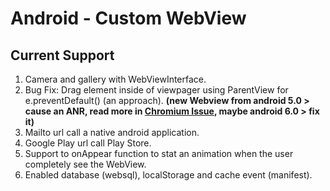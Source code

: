 # Android - Custom WebView

## Current Support

1. Camera and gallery with WebViewInterface.
2. Bug Fix: Drag element inside of viewpager using ParentView for e.preventDefault() (an approach). **(new Webview from android 5.0 > cause an ANR, read more in [Chromium Issue](https://code.google.com/p/chromium/issues/detail?can=2&start=0&num=100&q=&colspec=ID%20Pri%20M%20Stars%20ReleaseBlock%20Cr%20Status%20Owner%20Summary%20OS%20Modified&groupby=&sort=&id=501901), maybe android 6.0 > fix it)**
3. Mailto url call a native android application.
4. Google Play url call Play Store.
5. Support to onAppear function to stat an animation when the user completely see the WebView.
6. Enabled database (websql), localStorage and cache event (manifest).
